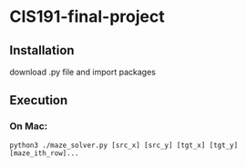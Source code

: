 # CIS191-final-project
## Installation
download .py file and import packages
## Execution
### On Mac:
`python3 ./maze_solver.py [src_x] [src_y] [tgt_x] [tgt_y] [maze_ith_row]...`
